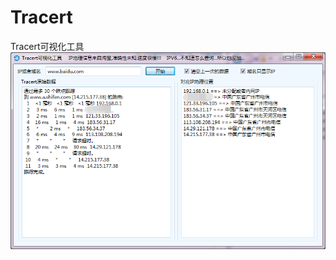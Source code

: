 # Tracert
Tracert可视化工具
![image](https://github.com/codemonkey-m/Tracert/blob/master/Tracert%E5%8F%AF%E8%A7%86%E5%8C%96%E5%B7%A5%E5%85%B7/sc.png)
